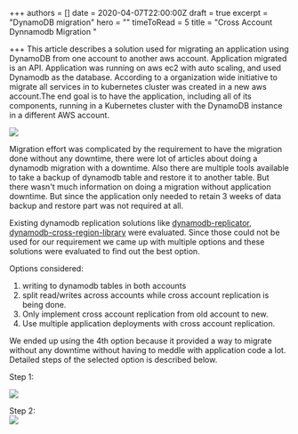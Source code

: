 +++
authors = []
date = 2020-04-07T22:00:00Z
draft = true
excerpt = "DynamoDB migration"
hero = ""
timeToRead = 5
title = "Cross Account Dynnamodb Migration      "

+++
This article describes a solution used for migrating an application using DynamoDB from one account to another aws account. Application migrated is an API. Application was running on aws ec2 with auto scaling, and used Dynamodb as the database. According to a organization wide initiative to migrate all services in to kubernetes cluster was created in a new aws account.The end goal is to have the application, including all of its components, running in a Kubernetes cluster with the DynamoDB instance in a different AWS account.

![](/images/dynamodb-mig-initial.png)

Migration effort was complicated by the requirement to have the migration done without any downtime, there were lot of articles about doing a dynamodb migration with a downtime. Also there are multiple tools available to take a backup of dynamodb table and restore it to another table. But there wasn't much information on doing a migration without  application downtime. But since the application only needed to retain 3 weeks of data backup and restore part was not required at all.

Existing dynamodb replication solutions like [dynamodb-replicator](https://github.com/mapbox/dynamodb-replicator), [dynamodb-cross-region-library](https://github.com/awslabs/dynamodb-cross-region-library) were evaluated. Since those could not be used for our requirement we came up with multiple options and these solutions were evaluated to find out the best option.

Options considered:

1. writing to dynamodb tables in both accounts
2. split read/writes across accounts while cross account replication is being done.
3. Only implement cross account replication from old account to new.
4. Use multiple application deployments with cross account replication.

We ended up using the 4th option because it provided a way to migrate without any downtime without having to meddle with application code a lot. Detailed steps of the selected option is described below.

Step 1:

![](/images/dynamodb-mig-step1.png)

Step 2:  
![](/images/dynamodb-mig-step2.png)